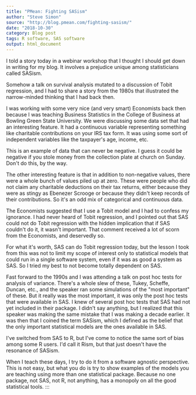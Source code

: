 ```yaml
---
title: "PMean: Fighting SASism"
author: "Steve Simon"
source: "http://blog.pmean.com/fighting-sasism/"
date: "2018-10-30"
category: Blog post
tags: R software, SAS software
output: html_document
---
```


I told a story today in a webinar workshop that I thought I should get
down in writing for my blog. It involves a prejudice unique among
statisticians called SASism.

<!---More--->

Somehow a talk on survival analysis mutated to a discussion of Tobit
regression, and I had to share a story from the 1980s that illustrated
the narrow-minded thinking that I had back then.

I was working with some very nice (and very smart) Economists back then
because I was teaching Business Statistics in the College of Business at
Bowling Green State University. We were discussing some data set that
had an interesting feature. It had a continuous variable representing
something like charitable contributions on your IRS tax form. It was
using some sort of independent variables like the taxpayer's age,
income, etc.

This is an example of data that can never be negative. I guess it could
be negative if you stole money from the collection plate at church on
Sunday. Don't do this, by the way.

The other interesting feature is that in addition to non-negative
values, there were a whole bunch of values piled up at zero. These were
people who did not claim any charitable deductions on their tax returns,
either because they were as stingy as Ebenezer Scrooge or because they
didn't keep records of their contributions. So it's an odd mix of
categorical and continuous data.

The Economists suggested that I use a Tobit model and I had to confess
my ignorance. I had never heard of Tobit regression, and I pointed out
that SAS could not do Tobit regression with the hidden implication that
if SAS couldn't do it, it wasn't important. That comment received a lot
of scorn from the Economists, and deservedly so.

For what it's worth, SAS can do Tobit regression today, but the lesson I
took from this was not to limit my scope of interest only to statistical
models that could run in a single software system, even if it was as
good a system as SAS. So I tried my best to not become totally dependent
on SAS.

Fast forward to the 1990s and I was attending a talk on post hoc tests
for analysis of variance. There's a whole slew of these, Tukey, Scheffe,
Duncan, etc., and the speaker ran some simulations of the "most
important" of these. But it really was the most important, it was only
the post hoc tests that were available in SAS. I knew of several post
hoc tests that SAS had not yet included in their package. I didn't say
anything, but I realized that this speaker was making the same mistake
that I was making a decade earlier. It was then that I coined the term
SASism, which I defined as the belief that the only important
statistical models are the ones available in SAS.

I've switched from SAS to R, but I've come to notice the same sort of
bias among some R users. I'd call it Rism, but that just doesn't have
the resonance of SASism.

When I teach these days, I try to do it from a software agnostic
perspective. This is not easy, but what you do is try to show examples
of the models you are teaching using more than one statistical package.
Because no one package, not SAS, not R, not anything, has a monopoly on
all the good statistical tools.
:::

